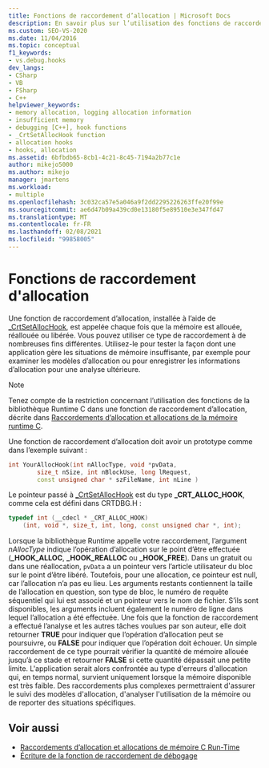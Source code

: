 ```yaml
---
title: Fonctions de raccordement d’allocation | Microsoft Docs
description: En savoir plus sur l’utilisation des fonctions de raccordement d’allocation, qui sont installées à l’aide de _CrtSetAllocHook, lorsque vous devez effectuer un débogage au moment de l’exécution C (CRT) dans Visual Studio.
ms.custom: SEO-VS-2020
ms.date: 11/04/2016
ms.topic: conceptual
f1_keywords:
- vs.debug.hooks
dev_langs:
- CSharp
- VB
- FSharp
- C++
helpviewer_keywords:
- memory allocation, logging allocation information
- insufficient memory
- debugging [C++], hook functions
- _CrtSetAllocHook function
- allocation hooks
- hooks, allocation
ms.assetid: 6bfbdb65-8cb1-4c21-8c45-7194a2b77c1e
author: mikejo5000
ms.author: mikejo
manager: jmartens
ms.workload:
- multiple
ms.openlocfilehash: 3c032ca57e5a046a9f2dd2295226263ffe20f99e
ms.sourcegitcommit: ae6d47b09a439cd0e13180f5e89510e3e347fd47
ms.translationtype: MT
ms.contentlocale: fr-FR
ms.lasthandoff: 02/08/2021
ms.locfileid: "99858005"
---
```

# <a name="allocation-hook-functions"></a>Fonctions de raccordement d'allocation
Une fonction de raccordement d’allocation, installée à l’aide de [_CrtSetAllocHook](/cpp/c-runtime-library/reference/crtsetallochook), est appelée chaque fois que la mémoire est allouée, réallouée ou libérée. Vous pouvez utiliser ce type de raccordement à de nombreuses fins différentes. Utilisez-le pour tester la façon dont une application gère les situations de mémoire insuffisante, par exemple pour examiner les modèles d’allocation ou pour enregistrer les informations d’allocation pour une analyse ultérieure.

> [!NOTE]
> Tenez compte de la restriction concernant l’utilisation des fonctions de la bibliothèque Runtime C dans une fonction de raccordement d’allocation, décrite dans [Raccordements d’allocation et allocations de la mémoire runtime C](../debugger/allocation-hooks-and-c-run-time-memory-allocations.md).

 Une fonction de raccordement d’allocation doit avoir un prototype comme dans l’exemple suivant :

```cpp
int YourAllocHook(int nAllocType, void *pvData,
        size_t nSize, int nBlockUse, long lRequest,
        const unsigned char * szFileName, int nLine )
```

 Le pointeur passé à [_CrtSetAllocHook](/cpp/c-runtime-library/reference/crtsetallochook) est du type **_CRT_ALLOC_HOOK**, comme cela est défini dans CRTDBG.H :

```cpp
typedef int (__cdecl * _CRT_ALLOC_HOOK)
    (int, void *, size_t, int, long, const unsigned char *, int);
```

 Lorsque la bibliothèque Runtime appelle votre raccordement, l’argument *nAllocType* indique l’opération d’allocation sur le point d’être effectuée (**_HOOK_ALLOC**, **_HOOK_REALLOC** ou **_HOOK_FREE**). Dans un gratuit ou dans une réallocation, `pvData` a un pointeur vers l’article utilisateur du bloc sur le point d’être libéré. Toutefois, pour une allocation, ce pointeur est null, car l’allocation n’a pas eu lieu. Les arguments restants contiennent la taille de l’allocation en question, son type de bloc, le numéro de requête séquentiel qui lui est associé et un pointeur vers le nom de fichier. S’ils sont disponibles, les arguments incluent également le numéro de ligne dans lequel l’allocation a été effectuée. Une fois que la fonction de raccordement a effectué l’analyse et les autres tâches voulues par son auteur, elle doit retourner **TRUE** pour indiquer que l’opération d’allocation peut se poursuivre, ou **FALSE** pour indiquer que l’opération doit échouer. Un simple raccordement de ce type pourrait vérifier la quantité de mémoire allouée jusqu’à ce stade et retourner **FALSE** si cette quantité dépassait une petite limite. L'application serait alors confrontée au type d'erreurs d'allocation qui, en temps normal, survient uniquement lorsque la mémoire disponible est très faible. Des raccordements plus complexes permettraient d'assurer le suivi des modèles d'allocation, d'analyser l'utilisation de la mémoire ou de reporter des situations spécifiques.

## <a name="see-also"></a>Voir aussi

- [Raccordements d’allocation et allocations de mémoire C Run-Time](../debugger/allocation-hooks-and-c-run-time-memory-allocations.md)
- [Écriture de la fonction de raccordement de débogage](../debugger/debug-hook-function-writing.md)